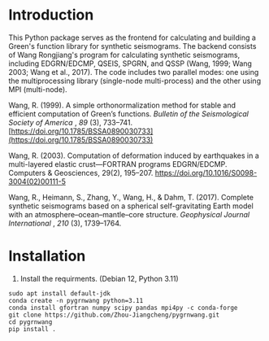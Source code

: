 # **Introduction**

This Python package serves as the frontend for calculating and building a Green's function library for synthetic seismograms. The backend consists of Wang Rongjiang's program for calculating synthetic seismograms, including EDGRN/EDCMP, QSEIS, SPGRN, and QSSP (Wang, 1999; Wang 2003; Wang et al., 2017). The code includes two parallel modes: one using the multiprocessing library (single-node multi-process) and the other using MPI (multi-node).

Wang, R. (1999). A simple orthonormalization method for stable and efficient computation of Green’s functions.  *Bulletin of the Seismological Society of America* ,  *89* (3), 733–741. [https://doi.org/10.1785/BSSA0890030733](https://doi.org/10.1785/BSSA0890030733)

Wang, R. (2003). Computation of deformation induced by earthquakes in a multi-layered elastic crust—FORTRAN programs EDGRN/EDCMP. Computers & Geosciences, 29(2), 195–207. https://doi.org/10.1016/S0098-3004(02)00111-5

Wang, R., Heimann, S., Zhang, Y., Wang, H., & Dahm, T. (2017). Complete synthetic seismograms based on a spherical self-gravitating Earth model with an atmosphere–ocean–mantle–core structure.  *Geophysical Journal International* ,  *210* (3), 1739–1764.

# Installation

1. Install the requirments. (Debian 12, Python 3.11)

```
sudo apt install default-jdk
conda create -n pygrnwang python=3.11
conda install gfortran numpy scipy pandas mpi4py -c conda-forge
git clone https://github.com/Zhou-Jiangcheng/pygrnwang.git
cd pygrnwang
pip install .
```
